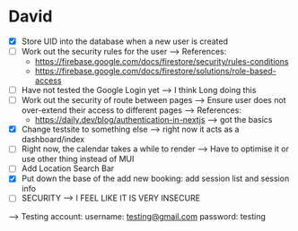 # David

- [X] Store UID into the database when a new user is created
- [ ] Work out the security rules for the user --> References:
  - https://firebase.google.com/docs/firestore/security/rules-conditions
  - https://firebase.google.com/docs/firestore/solutions/role-based-access
- [ ] Have not tested the Google Login yet --> I think Long doing this
- [ ] Work out the security of route between pages --> Ensure user does not over-extend their access to different pages --> References:
  - https://daily.dev/blog/authentication-in-nextjs --> got the basics
- [X] Change testsite to something else --> right now it acts as a dashboard/index
- [ ] Right now, the calendar takes a while to render --> Have to optimise it or use other thing instead of MUI
- [ ] Add Location Search Bar
- [X] Put down the base of the add new booking: add session list and session info
- [ ] SECURITY --> I FEEL LIKE IT IS VERY INSECURE

--> Testing account:
username: testing@gmail.com
password: testing
